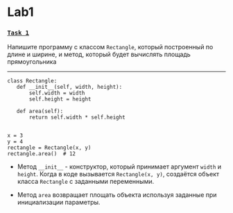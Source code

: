 # Lab1
 ### [`Task 1`](https://github.com/SherstennikovDaniil/prog_assignments/blob/main/udz1/udz1_1.py)
Напишите программу с классом `Rectangle`, который построенный по длине и
 ширине, и метод, который будет вычислять площадь прямоугольника
 
 ---
 ```
 class Rectangle:
    def __init__(self, width, height):
        self.width = width
        self.height = height

    def area(self):
        return self.width * self.height


x = 3
y = 4
rectangle = Rectangle(x, y)
rectangle.area()  # 12
```
* Метод `__init__` - конструктор, который принимает аргумент `width` и `height`. Когда в коде вызывается 
```Rectangle(x, y)```, создаётся объект класса `Rectangle` с заданными переменными.

* Метод `area` возвращает площать объекта используя заданные при инициализации параметры.